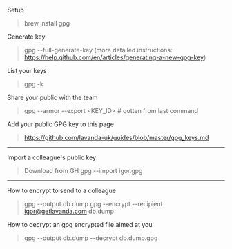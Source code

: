 Setup
> brew install gpg

Generate key
 > gpg --full-generate-key (more detailed instructions: https://help.github.com/en/articles/generating-a-new-gpg-key)

List your keys
> gpg -k

Share your public with the team
> gpg --armor --export <KEY_ID> # gotten from last command

Add your public GPG key to this page
> https://github.com/lavanda-uk/guides/blob/master/gpg_keys.md

----------

Import a colleague's public key
 > Download from GH
 > gpg --import igor.gpg

----------

How to encrypt to send to a colleague
> gpg --output db.dump.gpg --encrypt --recipient igor@getlavanda.com db.dump

How to decrypt an gpg encrypted file aimed at you
> gpg --output db.dump --decrypt db.dump.gpg
